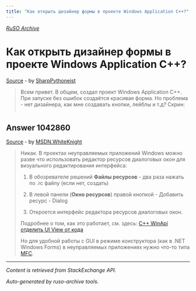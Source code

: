 ```yaml
---
title: "Как открыть дизайнер формы в проекте Windows Application C++?"
---
```

<p><i><a href="https://github.com/MSDN-WhiteKnight/ruso-archive/">RuSO Archive</a></i></p>
<h1>Как открыть дизайнер формы в проекте Windows Application C++?</h1>
<p><a href="https://ru.stackoverflow.com/questions/1042772/%d0%9a%d0%b0%d0%ba-%d0%be%d1%82%d0%ba%d1%80%d1%8b%d1%82%d1%8c-%d0%b4%d0%b8%d0%b7%d0%b0%d0%b9%d0%bd%d0%b5%d1%80-%d1%84%d0%be%d1%80%d0%bc%d1%8b-%d0%b2-%d0%bf%d1%80%d0%be%d0%b5%d0%ba%d1%82%d0%b5-windows-application-c">Source</a> - by <a href="https://ru.stackoverflow.com/users/340436/sharppythoneist">SharpPythoneist</a></p>
<blockquote>
<p>Всем привет.
В общем, создал проект Windows Application С++.
При запуске без ошибок создаётся красивая форма. Но проблема - нет дизайнера, как мне создавать кнопки, лейблы и т.д?
Скрин:</p>

<p><a href="https://i.stack.imgur.com/obQjJ.png" rel="nofollow noreferrer"><img src="https://i.stack.imgur.com/obQjJ.png" alt=""></a></p>

</blockquote>
<h2>Answer 1042860</h2>
<p><a href="https://ru.stackoverflow.com/a/1042860/">Source</a> - by <a href="https://ru.stackoverflow.com/users/240512/msdn-whiteknight">MSDN.WhiteKnight</a></p>
<blockquote>
<p>Никак. В проектах неуправляемых приложений Windows можно разве что использовать редактор ресурсов диалоговых окон для визуального редактирования интерфейса:</p>

<ol>
<li><p>В обозревателе решений <strong>Файлы ресурсов</strong> - два раза нажать по .rc файлу (если нет, создать)</p></li>
<li><p>В левой панели (<strong>Окно ресурсов</strong>) правой кнопкой - Добавить ресурс - Dialog</p></li>
<li><p>Откроется интерфейс редактора ресурсов диалоговых окон.</p></li>
</ol>

<p>Подробнее о том, как это работает, см. здесь:  <a href="https://ru.stackoverflow.com/q/875489/240512">C++ WinApi отделить UI View от кода</a></p>

<p>Но для удобной работы с GUI в режиме конструктора (как в .NET Windows Forms) в неуправляемых приложениях нужно что-то типа <a href="https://docs.microsoft.com/en-us/cpp/mfc/mfc-desktop-applications?view=vs-2019" rel="nofollow noreferrer">MFC</a>.</p>

</blockquote>
<hr/>
<p><i>Content is retrieved from StackExchange API. </i></p>
<p><i>Auto-generated by ruso-archive tools. </i></p>
